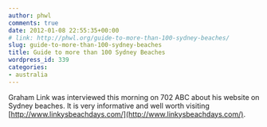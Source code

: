 ```yaml
---
author: phwl
comments: true
date: 2012-01-08 22:55:35+00:00
# link: http://phwl.org/guide-to-more-than-100-sydney-beaches/
slug: guide-to-more-than-100-sydney-beaches
title: Guide to more than 100 Sydney Beaches
wordpress_id: 339
categories:
- australia
---
```


Graham Link was interviewed this morning on 702 ABC about his website on Sydney beaches. It is very informative and well worth visiting [http://www.linkysbeachdays.com/](http://www.linkysbeachdays.com/).
